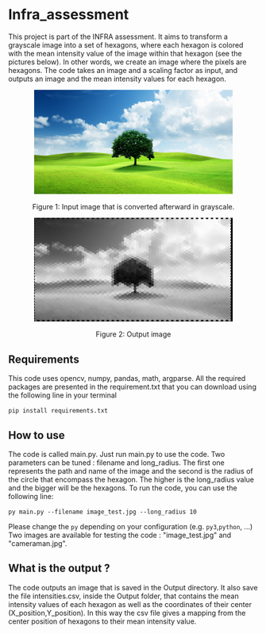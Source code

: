 # Infra_assessment

This project is part of the INFRA assessment. It aims to transform a grayscale image into a set of hexagons, where each hexagon is colored with the mean intensity value of the image within that hexagon (see the pictures below). In other words, we create an image where the pixels are hexagons. The code takes an image and a scaling factor as input, and outputs an image and the mean intensity values for each hexagon.

<p align="center">
  <img src="image_test.jpg" width="400" />
</p>
<p align="center">
  Figure 1: Input image that is converted afterward in grayscale.
</p>

<p align="center">
  <img src="Output/result.jpg" width="400" />
</p>
<p align="center">
  Figure 2: Output image
</p>

## Requirements

This code uses opencv, numpy, pandas, math, argparse. All the required packages are presented in the requirement.txt that you can download using the following line in your terminal
```
pip install requirements.txt
```

## How to use

The code is called main.py. Just run main.py to use the code. Two parameters can be tuned : filename and long_radius. The first one represents the path and name of the image and the second is the radius of the circle that encompass the hexagon.
The higher is the long_radius value and the bigger will be the hexagons.
To run the code, you can use the following line: 

```
py main.py --filename image_test.jpg --long_radius 10
```
Please change the ```py``` depending on your configuration (e.g. ```py3```,```python```, ...)
Two images are available for testing the code : "image_test.jpg" and "cameraman.jpg".

## What is the output ? 

The code outputs an image that is saved in the Output directory. It also save the file intensities.csv, inside the Output folder, that contains the mean intensity values of each hexagon as well as the coordinates of their center (X_position,Y_position). In this way the csv file gives a mapping from the center position of hexagons to their mean intensity value.
